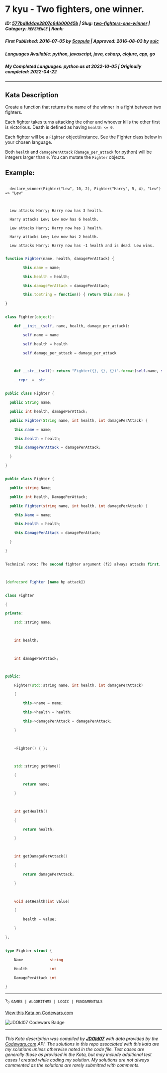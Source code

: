 # 7 kyu - Two fighters, one winner.

##### **ID**: [577bd8d4ae2807c64b00045b](https://www.codewars.com/kata/577bd8d4ae2807c64b00045b) | **Slug**: [two-fighters-one-winner](https://www.codewars.com/kata/577bd8d4ae2807c64b00045b) | **Category**: `REFERENCE` | **Rank**: <span style="color:white">7 kyu</span>

##### **First Published**: 2016-07-05 ***by*** [Scopula](https://www.codewars.com/users/Scopula) | **Approved**: 2016-08-03 ***by*** [suic](https://www.codewars.com/users/suic)

##### **Languages Available**: python, javascript, java, csharp, clojure, cpp, go

##### **My Completed Languages**: python ***as at*** 2022-10-05 | **Originally completed**: 2022-04-22

---

## Kata Description


Create a function that returns the name of the winner in a fight between two fighters.



Each fighter takes turns attacking the other and whoever kills the other first is victorious. Death is defined as having `health <= 0`.



Each fighter will be a `Fighter` object/instance. See the Fighter class below in your chosen language.



Both `health` and `damagePerAttack` (`damage_per_attack` for python) will be integers larger than `0`. You can mutate the `Fighter` objects.



## Example:

```

  declare_winner(Fighter("Lew", 10, 2), Fighter("Harry", 5, 4), "Lew") => "Lew"

  

  Lew attacks Harry; Harry now has 3 health.

  Harry attacks Lew; Lew now has 6 health.

  Lew attacks Harry; Harry now has 1 health.

  Harry attacks Lew; Lew now has 2 health.

  Lew attacks Harry: Harry now has -1 health and is dead. Lew wins.

```



```javascript

function Fighter(name, health, damagePerAttack) {

		this.name = name;

		this.health = health;

		this.damagePerAttack = damagePerAttack;

		this.toString = function() { return this.name; }

}

```

```python

class Fighter(object):

    def __init__(self, name, health, damage_per_attack):

        self.name = name

        self.health = health

        self.damage_per_attack = damage_per_attack

        

    def __str__(self): return "Fighter({}, {}, {})".format(self.name, self.health, self.damage_per_attack)

    __repr__=__str__

```

```java

public class Fighter {

  public String name;

  public int health, damagePerAttack;

  public Fighter(String name, int health, int damagePerAttack) {

    this.name = name;

    this.health = health;

    this.damagePerAttack = damagePerAttack;

  }

}

```

```csharp

public class Fighter {

  public string Name;

  public int Health, DamagePerAttack;

  public Fighter(string name, int health, int damagePerAttack) {

    this.Name = name;

    this.Health = health;

    this.DamagePerAttack = damagePerAttack;

  }

}

```

```clojure

Technical note: The second fighter argument (f2) always attacks first.



(defrecord Fighter [name hp attack])

```

```cpp

class Fighter

{

private:

    std::string name;

    

    int health;

    

    int damagePerAttack;



public:

    Fighter(std::string name, int health, int damagePerAttack)

    {

        this->name = name;

        this->health = health;

        this->damagePerAttack = damagePerAttack;

    }

    

    ~Fighter() { };

    

    std::string getName()

    {

        return name;

    }

    

    int getHealth()

    {

        return health;

    }

    

    int getDamagePerAttack()

    {

        return damagePerAttack;

    }

    

    void setHealth(int value)

    {

        health = value;

    }

};

```

```go

type Fighter struct {

	Name            string

	Health          int

	DamagePerAttack int

}

```



---


🏷 `GAMES | ALGORITHMS | LOGIC | FUNDAMENTALS`


[View this Kata on Codewars.com](https://www.codewars.com/kata/577bd8d4ae2807c64b00045b)

![](https://www.codewars.com/users/jdold07/badges/large "JDOld07 Codewars Badge")

---

###### *This Kata description was compiled by [**JDOld07**](https://tpstech.dev) with data provided by the [Codewars.com](https://www.codewars.com) API.  The solutions in this repo associated with this kata are my solutions unless otherwise noted in the code file.  Test cases are generally those as provided in the Kata, but may include additional test cases I created while coding my solution.  My solutions are not always commented as the solutions are rarely submitted with comments.*
